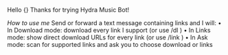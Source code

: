 Hello {} Thanks for trying Hydra Music Bot!

*How to use me*
Send or forward a text message containing links and I will:
• In Download mode: download every link I support (or use /dl <links>)
• In Links mode: show direct download URLs for every link (or use /link <links>)
• In Ask mode: scan for supported links and ask you to choose download or links
